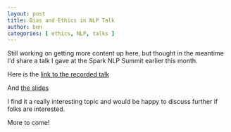 ```yaml
---
layout: post
title: Bias and Ethics in NLP Talk
author: ben
categories: [ ethics, NLP, talks ]
---
```


Still working on getting more content up here, but thought in the meantime I'd share a talk I gave at the Spark NLP Summit earlier this month.

Here is the [link to the recorded talk](https://www.nlpsummit.org/new-methods-old-problems-ethics-and-bias-in-modern-natural-language-processing/)

And [the slides](https://docs.google.com/presentation/d/1aoI7xMvg76lOZ-2F9vQEsfa2W_c9Dd4AcgsPJoI30cA)

I find it a really interesting topic and would be happy to discuss further if folks are interested.

More to come!